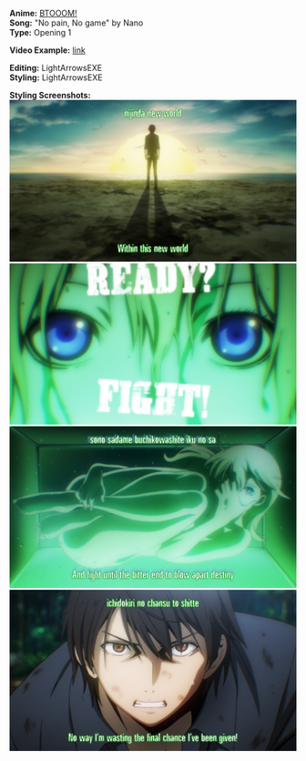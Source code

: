 **Anime:** [BTOOOM!](https://anidb.net/anime/9249)  
**Song:** "No pain, No game" by Nano  
**Type:** Opening 1  

**Video Example:** [link](https://streamable.com/cgb7kr)

**Editing:** LightArrowsEXE  
**Styling:** LightArrowsEXE  


**Styling Screenshots:**
![](ss/btooomOP1_1.png)
![](ss/btooomOP1_2.png)
![](ss/btooomOP1_3.png)
![](ss/btooomOP1_4.png)
